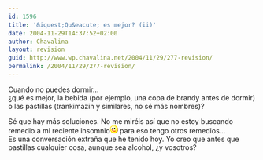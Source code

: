 ```yaml
---
id: 1596
title: '&iquest;Qu&eacute; es mejor? (ii)'
date: 2004-11-29T14:37:52+02:00
author: Chavalina
layout: revision
guid: http://www.wp.chavalina.net/2004/11/29/277-revision/
permalink: /2004/11/29/277-revision/
---
```

Cuando no puedes dormir&#8230;  
&iquest;qu&eacute; es mejor, la bebida (por ejemplo, una copa de brandy antes de dormir) o las pastillas (trankimazin y similares, no s&eacute; m&aacute;s nombres)?

S&eacute; que hay m&aacute;s soluciones. No me mir&eacute;is as&iacute; que no estoy buscando remedio a mi reciente insomnio![emo](/imagenes/emoticonos/guino.gif) para eso tengo otros remedios&#8230;  
Es una conversaci&oacute;n extra&ntilde;a que he tenido hoy. Yo creo que antes que pastillas cualquier cosa, aunque sea alcohol, &iquest;y vosotros?